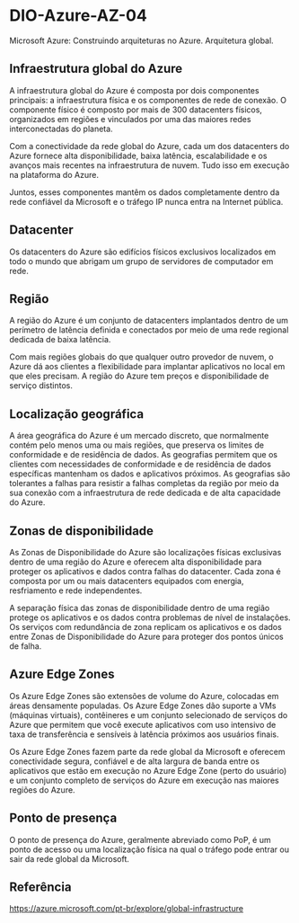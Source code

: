 # DIO-Azure-AZ-04
Microsoft Azure: Construindo arquiteturas no Azure. Arquitetura global.

## Infraestrutura global do Azure
A infraestrutura global do Azure é composta por dois componentes principais: a infraestrutura física e os componentes de rede de conexão. O componente físico é composto por mais de  300  datacenters físicos, organizados em regiões e vinculados por uma das maiores redes interconectadas do planeta.

Com a conectividade da rede global do Azure, cada um dos datacenters do Azure fornece alta disponibilidade, baixa latência, escalabilidade e os avanços mais recentes na infraestrutura de nuvem. Tudo isso em execução na plataforma do Azure.

Juntos, esses componentes mantêm os dados completamente dentro da rede confiável da Microsoft e o tráfego IP nunca entra na Internet pública.

## Datacenter
Os datacenters do Azure são edifícios físicos exclusivos localizados em todo o mundo que abrigam um grupo de servidores de computador em rede.

## Região
A região do Azure é um conjunto de datacenters implantados dentro de um perímetro de latência definida e conectados por meio de uma rede regional dedicada de baixa latência.

Com mais regiões globais do que qualquer outro provedor de nuvem, o Azure dá aos clientes a flexibilidade para implantar aplicativos no local em que eles precisam. A região do Azure tem preços e disponibilidade de serviço distintos.

## Localização geográfica
A área geográfica do Azure é um mercado discreto, que normalmente contém pelo menos uma ou mais regiões, que preserva os limites de conformidade e de residência de dados. As geografias permitem que os clientes com necessidades de conformidade e de residência de dados específicas mantenham os dados e aplicativos próximos. As geografias são tolerantes a falhas para resistir a falhas completas da região por meio da sua conexão com a infraestrutura de rede dedicada e de alta capacidade do Azure.

## Zonas de disponibilidade
As Zonas de Disponibilidade do Azure são localizações físicas exclusivas dentro de uma região do Azure e oferecem alta disponibilidade para proteger os aplicativos e dados contra falhas do datacenter. Cada zona é composta por um ou mais datacenters equipados com energia, resfriamento e rede independentes.

A separação física das zonas de disponibilidade dentro de uma região protege os aplicativos e os dados contra problemas de nível de instalações. Os serviços com redundância de zona replicam os aplicativos e os dados entre Zonas de Disponibilidade do Azure para proteger dos pontos únicos de falha.

## Azure Edge Zones
Os Azure Edge Zones são extensões de volume do Azure, colocadas em áreas densamente populadas. Os Azure Edge Zones dão suporte a VMs (máquinas virtuais), contêineres e um conjunto selecionado de serviços do Azure que permitem que você execute aplicativos com uso intensivo de taxa de transferência e sensíveis à latência próximos aos usuários finais.

Os Azure Edge Zones fazem parte da rede global da Microsoft e oferecem conectividade segura, confiável e de alta largura de banda entre os aplicativos que estão em execução no Azure Edge Zone (perto do usuário) e um conjunto completo de serviços do Azure em execução nas maiores regiões do Azure.

## Ponto de presença
O ponto de presença do Azure, geralmente abreviado como PoP, é um ponto de acesso ou uma localização física na qual o tráfego pode entrar ou sair da rede global da Microsoft.

## Referência
https://azure.microsoft.com/pt-br/explore/global-infrastructure
